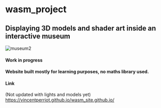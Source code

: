 # wasm_project

## Displaying 3D models and shader art inside an interactive museum

![museum2](https://github.com/VincentPerriot/wasm_project_2/assets/32515747/73889368-d93b-442f-a620-6338b5b20d14)

#### Work in progress

#### Website built mostly for learning purposes, no maths library used.

#### Link
(Not updated with lights and models yet)
https://vincentperriot.github.io/wasm_site.github.io/


